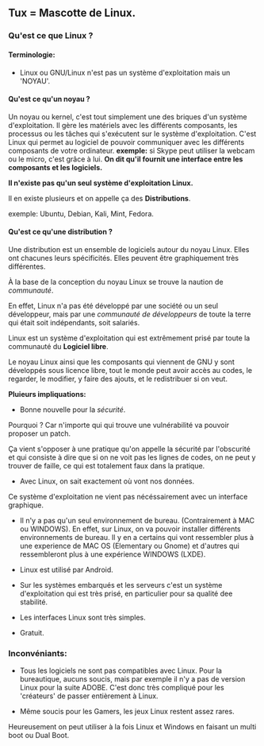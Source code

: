 

## Tux = Mascotte de Linux.

### Qu'est ce que Linux ?

#### Terminologie:
- Linux ou GNU/Linux n'est pas un système d'exploitation mais un 'NOYAU'.

#### Qu'est ce qu'un noyau ?
Un noyau ou kernel, c'est tout simplement une des briques d'un système d'exploitation.
Il gère les matériels avec les différents composants, les processus ou les tâches qui s'exécutent sur le système d'exploitation.
C'est Linux qui permet au logiciel de pouvoir communiquer avec les différents composants de votre ordinateur.
**exemple:** si Skype peut utiliser la webcam ou le micro, c'est grâce à lui.
**On dit qu'il fournit une interface entre les composants et les logiciels.**

**Il n'existe pas qu'un seul système d'exploitation Linux.**

Il en existe plusieurs et on appelle ça des **Distributions**.

exemple: Ubuntu, Debian, Kali, Mint, Fedora.

#### Qu'est ce qu'une distribution ?

Une distribution est un ensemble de logiciels autour du noyau Linux.
Elles ont chacunes leurs spécificités.
Elles peuvent être graphiquement très différentes.

À la base de la conception du noyau Linux se trouve la naution de *communauté*.

En effet, Linux n'a pas été développé par une société ou un seul développeur, mais par une *communauté de développeurs* de toute la terre qui était soit indépendants, soit salariés.

Linux est un système d'exploitation qui est extrêmement prisé par toute la communauté du **Logiciel libre**.

Le noyau Linux ainsi que les composants qui viennent de GNU y sont développés sous licence libre, tout le monde peut avoir accès au codes, le regarder, le modifier, y faire des ajouts, et le redistribuer si on veut.

**Pluieurs impliquations:**

- Bonne nouvelle pour la *sécurité*.

Pourquoi ? Car n'importe qui qui trouve une vulnérabilité va pouvoir proposer un patch.

Ça vient s'opposer à une pratique qu'on appelle la sécurité par l'obscurité et qui consiste à dire que si on ne voit pas les lignes de codes, on ne peut y trouver de faille, ce qui est totalement faux dans la pratique. 

- Avec Linux, on sait exactement où vont nos données.

Ce système d'exploitation ne vient pas nécéssairement avec un interface graphique.

- Il n'y a pas qu'un seul environnement de bureau. (Contrairement à MAC ou WINDOWS).
En effet, sur Linux, on va pouvoir installer différents environnements de bureau. Il y en a certains qui vont ressembler plus à une experience de MAC OS (Elementary ou Gnome) et d'autres qui ressembleront plus à une expérience WINDOWS (LXDE).

- Linux est utilisé par Android.

- Sur les systèmes embarqués et les serveurs c'est un système d'exploitation qui est très prisé, en particulier pour sa qualité dee stabilité.

- Les interfaces Linux sont très simples.

- Gratuit.

### Inconvéniants:

- Tous les logiciels ne sont pas compatibles avec Linux.
Pour la bureautique, aucuns soucis, mais par exemple il n'y a pas de version Linux pour la suite ADOBE.
C'est donc très compliqué pour les 'créateurs' de passer entièrement à Linux.

- Même soucis pour les Gamers, les jeux Linux restent assez rares.


Heureusement on peut utiliser à la fois Linux et Windows en faisant un multi boot ou Dual Boot.
